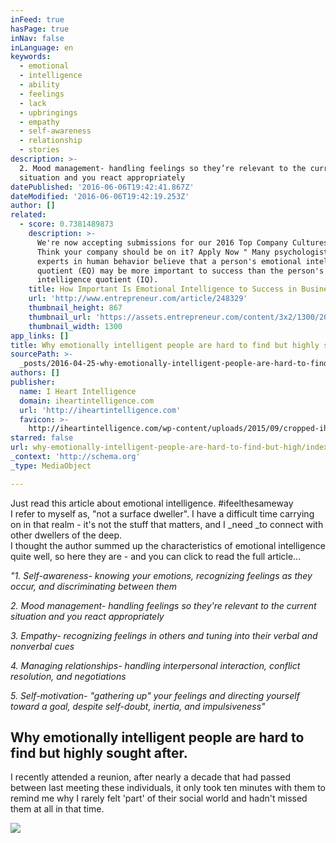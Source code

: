 ```yaml
---
inFeed: true
hasPage: true
inNav: false
inLanguage: en
keywords:
  - emotional
  - intelligence
  - ability
  - feelings
  - lack
  - upbringings
  - empathy
  - self-awareness
  - relationship
  - stories
description: >-
  2. Mood management- handling feelings so they’re relevant to the current
  situation and you react appropriately
datePublished: '2016-06-06T19:42:41.867Z'
dateModified: '2016-06-06T19:42:19.253Z'
author: []
related:
  - score: 0.7381489873
    description: >-
      We're now accepting submissions for our 2016 Top Company Cultures list.
      Think your company should be on it? Apply Now " Many psychologists and
      experts in human behavior believe that a person's emotional intelligence
      quotient (EQ) may be more important to success than the person's
      intelligence quotient (IQ).
    title: How Important Is Emotional Intelligence to Success in Business?
    url: 'http://www.entrepreneur.com/article/248329'
    thumbnail_height: 867
    thumbnail_url: 'https://assets.entrepreneur.com/content/3x2/1300/20150218171512-brain.jpeg'
    thumbnail_width: 1300
app_links: []
title: Why emotionally intelligent people are hard to find but highly sought after.
sourcePath: >-
  _posts/2016-04-25-why-emotionally-intelligent-people-are-hard-to-find-but-high.md
authors: []
publisher:
  name: I Heart Intelligence
  domain: iheartintelligence.com
  url: 'http://iheartintelligence.com'
  favicon: >-
    http://iheartintelligence.com/wp-content/uploads/2015/09/cropped-ihi-logo-milen2-192x192.png
starred: false
url: why-emotionally-intelligent-people-are-hard-to-find-but-high/index.html
_context: 'http://schema.org'
_type: MediaObject

---
```

Just read this article about emotional intelligence. \#ifeelthesameway  
I refer to myself as, "not a surface dweller". I have a difficult time carrying on in that realm - it's not the stuff that matters, and I _need _to connect with other dwellers of the deep.   
I thought the author summed up the characteristics of emotional intelligence quite well, so here they are - and you can click to read the full article... 

_"1\. Self-awareness- knowing your emotions, recognizing feelings as they occur, and discriminating between them_

_2\. Mood management- handling feelings so they're relevant to the current situation and you react appropriately_

_3\. Empathy- recognizing feelings in others and tuning into their verbal and nonverbal cues_

_4\. Managing relationships- handling interpersonal interaction, conflict resolution, and negotiations_

_5\. Self-motivation- "gathering up" your feelings and directing yourself toward a goal, despite self-doubt, inertia, and impulsiveness"_

<article style=""><h1>Why emotionally intelligent people are hard to find but highly sought after.</h1><p>I recently attended a reunion, after nearly a decade that had passed between last meeting these individuals, it only took ten minutes with them to remind me why I rarely felt 'part' of their social world and hadn't missed them at all in that time.</p><img src="http://iheartintelligence.com/wp-content/uploads/2015/11/emotionally-intelligent-people.jpg" /></article>
